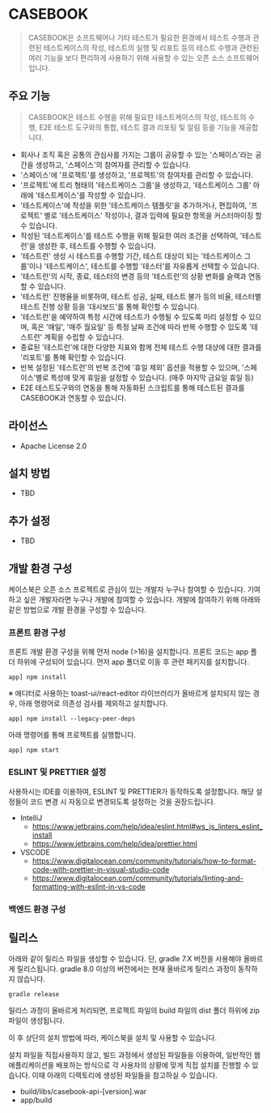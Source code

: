 CASEBOOK
======================

> CASEBOOK은 소프트웨어나 기타 테스트가 필요한 환경에서 테스트 수행과 관련된 테스트케이스의 작성, 테스트의 실행 및 리포트 등의 테스트 수행과 관련된 여러 기능을 보다 편리하게 사용하기 위해 사용할 수 있는 오픈 소스 소프트웨어입니다.
## 주요 기능
> CASEBOOK은 테스트 수행을 위해 필요한 테스트케이스의 작성, 테스트의 수행, E2E 테스트 도구와의 통합, 테스트 결과 리포팅 및 알림 등을 기능을 제공합니다.
* 회사나 조직 혹은 공통의 관심사를 가지는 그룹이 공유할 수 있는 '스페이스'라는 공간을 생성하고, '스페이스'의 참여자를 관리할 수 있습니다.
* '스페이스'에 '프로젝트'를 생성하고, '프로젝트'의 참여자를 관리할 수 있습니다.
* '프로젝트'에 트리 형태의 '테스트케이스 그룹'을 생성하고, '테스트케이스 그룹' 아래에 '테스트케이스'를 작성할 수 있습니다.
* '테스트케이스'에 작성을 위한 '테스트케이스 템플릿'을 추가하거나, 편집하여, '프로젝트' 별로 '테스트케이스' 작성이나, 결과 입력에 필요한 항목을 커스터마이징 할 수 있습니다.
* 작성된 '테스트케이스'를 테스트 수행을 위해 필요한 여러 조건을 선택하여, '테스트런'을 생성한 후, 테스트를 수행할 수 있습니다.
* '테스트런' 생성 시 테스트를 수행할 기간, 테스트 대상이 되는 '테스트케이스 그룹'이나 '테스트케이스', 테스트를 수행할 '테스터'를 자유롭게 선택할 수 있습니다.
* '테스트런'의 시작, 종료, 테스터의 변경 등의 '테스트런'의 상황 변화를 슬랙과 연동할 수 있습니다.
* '테스트런' 진행율을 비롯하여, 테스트 성공, 실패, 테스트 불가 등의 비율, 테스터별 테스트 진행 상황 등을 '대시보드'를 통해 확인할 수 있습니다.
* '테스트런'을 예약하여 특정 시간에 테스트가 수행될 수 있도록 미리 설정할 수 있으며, 혹은 '매일', '매주 월요일' 등 특정 날짜 조건에 따라 반복 수행할 수 있도록 '테스트런' 계획을 수립할 수 있습니다.
* 종료된 '테스트런'에 대한 다양한 지표와 함께 전체 테스트 수행 대상에 대한 결과를 '리포트'를 통해 확인할 수 있습니다.
* 반복 설정된 '테스트런'의 반복 조건에 '휴일 제외' 옵션을 적용할 수 있으며, '스페이스'별로 특성에 맞게 휴일을 설정할 수 있습니다. (매주 마지막 금요일 휴일 등)
* E2E 테스트도구와의 연동을 통해 자동화된 스크립트를 통해 테스트된 결과를 CASEBOOK과 연동할 수 있습니다.

## 라이선스
* Apache License 2.0 
## 설치 방법
* TBD
## 추가 설정
* TBD
## 개발 환경 구성
케이스북은 오픈 소스 프로젝트로 관심이 있는 개발자 누구나 참여할 수 있습니다. 기여하고 싶은 개발자라면 누구나 개발에 참여할 수 있습니다.
개발에 참여하기 위해 아래와 같은 방법으로 개발 환경을 구성할 수 있습니다.

### 프론트 환경 구성
프론트 개발 환경 구성을 위해 먼저 node (>16)을 설치합니다.
프론트 코드는 app 폴더 하위에 구성되어 있습니다. 먼저 app 폴더로 이동 후 관련 패키지를 설치합니다.
```agsl
app] npm install
```
※ 에디터로 사용하는 toast-ui/react-editor 라이브러리가 올바르게 설치되지 않는 경우, 아래 명령어로 의존성 검사를 제외하고 설치합니다.
```agsl
app] npm install --legacy-peer-deps
```
아래 명령어를 통해 프로젝트를 실행합니다.
```agsl
app] npm start
```
### ESLINT 및 PRETTIER 설정
사용하시는 IDE를 이용하여, ESLINT 및 PRETTIER가 동작하도록 설정합니다. 해당 설정들이 코드 변경 시 자동으로 변경되도록 설정하는 것을 권장드립니다.
 - IntelliJ
   - https://www.jetbrains.com/help/idea/eslint.html#ws_js_linters_eslint_install
   - https://www.jetbrains.com/help/idea/prettier.html
 - VSCODE
   - https://www.digitalocean.com/community/tutorials/how-to-format-code-with-prettier-in-visual-studio-code
   - https://www.digitalocean.com/community/tutorials/linting-and-formatting-with-eslint-in-vs-code

### 백엔드 환경 구성


## 릴리스
아래와 같이 릴리스 파일을 생성할 수 있습니다. 단, gradle 7.X 버전을 사용해야 올바르게 릴리스됩니다. gradle 8.0 이상의 버전에서는 현재 올바르게 릴리스 과정이 동작하지 않습니다.
```agsl
gradle release
```
릴리스 과정이 올바르게 처리되면, 프로젝트 파일의 build 파일의 dist 폴더 하위에 zip 파일이 생성됩니다.

이 후 상단의 설치 방법에 따라, 케이스북을 설치 및 사용할 수 있습니다.

설치 파일을 직접사용하지 않고, 빌드 과정에서 생성된 파일들을 이용하여, 일반적인 웹 애플리케이션을 배포하는 방식으로 각 사용자의 상황에 맞게 직접 설치를 진행할 수 있습니다. 이때 아래의 디렉토리에 생성된 파일들을 참고하실 수 있습니다. 
 - build/libs/casebook-api-[version].war
 - app/build